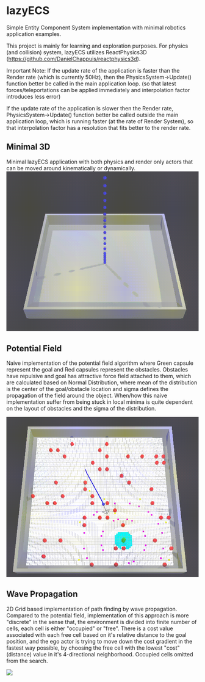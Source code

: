 # lazyECS
Simple Entity Component System implementation with minimal robotics application examples.

This project is mainly for learning and exploration purposes. For physics (and collision) system, lazyECS utilizes ReactPhysics3D (https://github.com/DanielChappuis/reactphysics3d).

Important Note: If the update rate of the application is faster than the Render rate (which is currently 50Hz), then the PhysicsSystem->Update() function better be called in the main application loop. (so that latest forces/teleportations can be applied immediately and interpolation factor introduces less error)

If the update rate of the application is slower then the Render rate, PhysicsSystem->Update() function better be called outside the main application loop, which is running faster (at the rate of Render System), so that interpolation factor has a resolution that fits better to the render rate.


## Minimal 3D
Minimal lazyECS application with both physics and render only actors that can be moved around kinematically or dynamically.
![](Applications/Minimal3D/minimal_3d.gif)

## Potential Field
Naive implementation of the potential field algorithm where Green capsule represent the goal and Red capsules represent the obstacles. Obstacles have repulsive and goal has attractive force field attached to them, which are calculated based on Normal Distribution, where mean of the distribution is the center of the goal/obstacle location and sigma defines the propagation of the field around the object. When/how this naive implementation suffer from being stuck in local minima is quite dependent on the layout of obstacles and the sigma of the distribution.

![](Applications/PotentialField/potential_field.gif)

## Wave Propagation
2D Grid based implementation of path finding by wave propagation. Compared to the potential field, implementation of this approach is more "discrete" in the sense that, the environment is divided into finite number of cells, each cell is either "occupied" or "free". There is a cost value associated with each free cell based on it's relative distance to the goal position, and the ego actor is trying to move down the cost gradient in the fastest way possible, by choosing the free cell with the lowest "cost" (distance) value in it's 4-directional neighborhood. Occupied cells omitted from the search.

![](Applications/WaveFront/wave_propagation.gif)